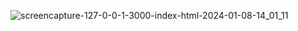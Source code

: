 ![screencapture-127-0-0-1-3000-index-html-2024-01-08-14_01_11](https://github.com/Harshchauhan29626/Number-Sign-Checker/assets/150172292/618a7fae-125e-400f-a8dd-b864c61d3437)
